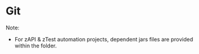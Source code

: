 # Git

Note:

- For zAPI & zTest automation projects, dependent jars files are provided within the folder.